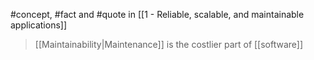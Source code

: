 #concept, #fact and #quote in [[1 - Reliable, scalable, and maintainable applications]]

> [[Maintainability|Maintenance]] is the costlier part of [[software]]
